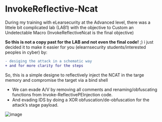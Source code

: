 # InvokeReflective-Ncat
During my training with eLearsecurity at the Advanced level, there was a littele bit complicated lab (LAB1) with the objective to Custom an Undetectable Macro (InvokeReflectiveNcat is the final objective)

**So this is not a copy past for the LAB and not even the final code!** ;)
i just decided it to make it easier for you (elearnsecurity students/interested peoples in cyber) by:
```diff
- desiging the attack in a schematic way
+ and for more clarity for the steps
```
So, this is a simple designe to reflectively inject the NCAT in the targe memory and compromise the target via a bind shell
- We can evade A/V by removing all comments and renaming/obfuscating functions from Invoke-ReflectivePEInjection code.
- And evading IDS by doing a XOR obfuscation/de-obfuscation for the attack’s stage payload.

![image](https://user-images.githubusercontent.com/26716241/132065528-3246c9f0-3e0a-451a-89fa-8fc43cdd13e1.png)
